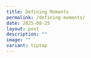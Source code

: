 ```yaml
---
title: Defining Moments
permalink: /defining-moments/
date: 2025-08-25
layout: post
description: ""
image: ""
variant: tiptap
---
```

